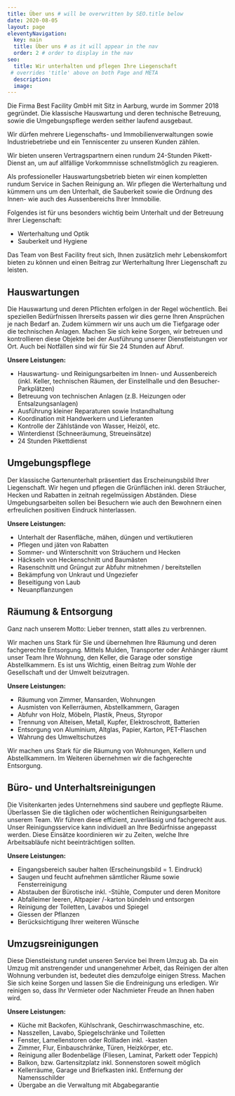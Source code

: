 ```yaml
---
title: Über uns # will be overwritten by SEO.title below
date: 2020-08-05
layout: page
eleventyNavigation:
  key: main
  title: Über uns # as it will appear in the nav
  order: 2 # order to display in the nav
seo:
  title: Wir unterhalten und pflegen Ihre Liegenschaft
 # overrides 'title' above on both Page and META
  description: 
  image:
---
```


Die Firma Best Facility GmbH mit Sitz in Aarburg, wurde im Sommer 2018 gegründet. Die klassische Hauswartung und deren technische Betreuung, sowie die Umgebungspflege werden seither laufend ausgebaut. 

Wir dürfen mehrere Liegenschafts- und Immobilienverwaltungen sowie Industriebetriebe und ein Tenniscenter zu unseren Kunden zählen.

Wir bieten unseren Vertragspartnern einen rundum 24-Stunden Pikett-Dienst an, um auf allfällige Vorkommnisse schnellstmöglich zu reagieren.

<!-- Interessieren Sie sich für eine Offerte? Treten Sie mit uns in **[Kontakt](/kontakt)**, wir sind gerne in folgenden Bereichen für Sie da: -->

Als professioneller Hauswartungsbetrieb bieten wir einen kompletten rundum Service in Sachen Reinigung an. Wir pflegen die Werterhaltung und kümmern uns um den Unterhalt, die Sauberkeit sowie die Ordnung des Innen- wie auch des Aussenbereichs Ihrer Immobilie.

Folgendes ist für uns besonders wichtig beim Unterhalt und der Betreuung Ihrer Liegenschaft:

* Werterhaltung und Optik
* Sauberkeit und Hygiene

Das Team von Best Facility freut sich, Ihnen zusätzlich mehr Lebenskomfort bieten zu können und einen Beitrag zur Werterhaltung Ihrer Liegenschaft zu leisten.

## Hauswartungen

Die Hauswartung und deren Pflichten erfolgen in der Regel wöchentlich. Bei speziellen Bedürfnissen Ihrerseits passen wir dies gerne Ihren Ansprüchen je nach Bedarf an. Zudem kümmern wir uns auch um die Tiefgarage oder die technischen Anlagen. Machen Sie sich keine Sorgen, wir betreuen und kontrollieren diese Objekte bei der Ausführung unserer Dienstleistungen vor Ort. Auch bei Notfällen sind wir für Sie 24 Stunden auf Abruf.

**Unsere Leistungen:**

* Hauswartung- und Reinigungsarbeiten im Innen- und Aussenbereich
(inkl. Keller, technischen Räumen, der Einstellhalle und den Besucher-Parkplätzen)
* Betreuung von technischen Anlagen (z.B. Heizungen oder Entsalzungsanlagen)
* Ausführung kleiner Reparaturen sowie Instandhaltung
* Koordination mit Handwerkern und Lieferanten
* Kontrolle der Zählstände von Wasser, Heizöl, etc.
* Winterdienst (Schneeräumung, Streueinsätze)
* 24 Stunden Pikettdienst

## Umgebungspflege

Der klassische Gartenunterhalt präsentiert das Erscheinungsbild Ihrer Liegenschaft. Wir hegen und pflegen die Grünflächen inkl. deren Sträucher, Hecken und Rabatten in zeitnah regelmüssigen Abständen. Diese Umgebungsarbeiten sollen bei Besuchern wie auch den Bewohnern einen erfreulichen positiven Eindruck hinterlassen.

**Unsere Leistungen:**

* Unterhalt der Rasenfläche, mähen, düngen und vertikutieren
* Pflegen und jäten von Rabatten
* Sommer- und Winterschnitt von Sträuchern und Hecken
* Häckseln von Heckenschnitt und Baumästen
* Rasenschnitt und Grüngut zur Abfuhr mitnehmen / bereitstellen
* Bekämpfung von Unkraut und Ungeziefer
* Beseitigung von Laub
* Neuanpflanzungen

## Räumung & Entsorgung

Ganz nach unserem Motto: Lieber trennen, statt alles zu verbrennen.

Wir machen uns Stark für Sie und übernehmen Ihre Räumung und deren fachgerechte Entsorgung. Mittels Mulden, Transporter oder Anhänger räumt unser Team Ihre Wohnung, den Keller, die Garage oder sonstige Abstellkammern. Es ist uns Wichtig, einen Beitrag zum Wohle der Gesellschaft und der Umwelt beizutragen.

**Unsere Leistungen:**

* Räumung von Zimmer, Mansarden, Wohnungen
* Ausmisten von Kellerräumen, Abstellkammern, Garagen
* Abfuhr von Holz, Möbeln, Plastik, Pneus, Styropor
* Trennung von Alteisen, Metall, Kupfer, Elektroschrott, Batterien
* Entsorgung von Aluminium, Altglas, Papier, Karton, PET-Flaschen
* Wahrung des Umweltschutzes

Wir machen uns Stark für die Räumung von Wohnungen, Kellern und Abstellkammern. Im Weiteren übernehmen wir die fachgerechte Entsorgung.

## Büro- und Unterhaltsreinigungen

Die Visitenkarten jedes Unternehmens sind saubere und gepflegte Räume. Überlassen Sie die täglichen oder wöchentlichen Reinigungsarbeiten unserem Team. Wir führen diese effizient, zuverlässig und fachgerecht aus. Unser Reinigungsservice kann individuell an Ihre Bedürfnisse angepasst werden. Diese Einsätze koordinieren wir zu Zeiten, welche Ihre Arbeitsabläufe nicht beeinträchtigen sollten.

**Unsere Leistungen:**

* Eingangsbereich sauber halten (Erscheinungsbild = 1. Eindruck)
* Saugen und feucht aufnehmen sämtlicher Räume sowie Fensterreinigung
* Abstauben der Bürotische inkl. -Stühle, Computer und deren Monitore
* Abfalleimer leeren, Altpapier /-karton bündeln und entsorgen
* Reinigung der Toiletten, Lavabos und Spiegel
* Giessen der Pflanzen
* Berücksichtigung Ihrer weiteren Wünsche

## Umzugsreinigungen

Diese Dienstleistung rundet unseren Service bei Ihrem Umzug ab.
Da ein Umzug mit anstrengender und unangenehmer Arbeit, das Reinigen der alten Wohnung verbunden ist, bedeutet dies demzufolge einigen Stress. Machen Sie sich keine Sorgen und lassen Sie die Endreinigung uns erledigen. Wir reinigen so, dass Ihr Vermieter oder Nachmieter Freude an Ihnen haben wird.

**Unsere Leistungen:**

* Küche mit Backofen, Kühlschrank, Geschirrwaschmaschine, etc.
* Nasszellen, Lavabo, Spiegelschränke und Toiletten
* Fenster, Lamellenstoren oder Rollladen inkl. -kasten
* Zimmer, Flur, Einbauschränke, Türen, Heizkörper, etc.
* Reinigung aller Bodenbeläge (Fliesen, Laminat, Parkett oder Teppich)
* Balkon, bzw. Gartensitzplatz inkl. Sonnenstoren soweit möglich
* Kellerräume, Garage und Briefkasten inkl. Entfernung der Namensschilder
* Übergabe an die Verwaltung mit Abgabegarantie
